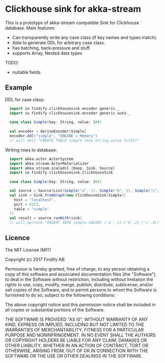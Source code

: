 # Clickhouse sink for akka-stream

This is a prototype of akka-stream compatible Sink for Clickhouse database.
Main features:

* Can transparently write any case class (if key names and types match).
* Able to generate DDL for arbitrary case class.
* has batching, back-pressure and stuff.
* supports Array, Nested data types

TODO:
* nullable fields

## Example

DDL for case class:

```scala
  import io.findify.clickhousesink.encoder.generic._
  import io.findify.clickhousesink.encoder.generic.auto._
  
  case class Simple(key: String, value: Int)
  
  val encoder = deriveEncoder[Simple]
  encoder.ddl("simple", "ENGINE = Memory") 
  // will emit "CREATE TABLE simple (key String,value Int32)"
```

Writing rows to database:

```scala
  import akka.actor.ActorSystem
  import akka.stream.ActorMaterializer
  import akka.stream.scaladsl.{Keep, Sink, Source}
  import io.findify.clickhousesink.ClickhouseSink
  
  case class Simple(key: String, value: Int)

  val source = Source(List(Simple("a", 1), Simple("b", 2), Simple("c", 3)))
  val sink = Sink.fromGraph(new ClickhouseSink[Simple](
    host = "localhost",
    port = 8123,
    table = "simple"
  ))
  val result = source.runWith(sink)
  // will perform "INSERT INTO simple VALUES ('a', 1),('b',2),('c',3);"

```

## Licence

The MIT License (MIT)

Copyright (c) 2017 Findify AB

Permission is hereby granted, free of charge, to any person obtaining a copy of this software and associated documentation files (the "Software"), to deal in the Software without restriction, including without limitation the rights to use, copy, modify, merge, publish, distribute, sublicense, and/or sell copies of the Software, and to permit persons to whom the Software is furnished to do so, subject to the following conditions:

The above copyright notice and this permission notice shall be included in all copies or substantial portions of the Software.

THE SOFTWARE IS PROVIDED "AS IS", WITHOUT WARRANTY OF ANY KIND, EXPRESS OR IMPLIED, INCLUDING BUT NOT LIMITED TO THE WARRANTIES OF MERCHANTABILITY, FITNESS FOR A PARTICULAR PURPOSE AND NONINFRINGEMENT. IN NO EVENT SHALL THE AUTHORS OR COPYRIGHT HOLDERS BE LIABLE FOR ANY CLAIM, DAMAGES OR OTHER LIABILITY, WHETHER IN AN ACTION OF CONTRACT, TORT OR OTHERWISE, ARISING FROM, OUT OF OR IN CONNECTION WITH THE SOFTWARE OR THE USE OR OTHER DEALINGS IN THE SOFTWARE.